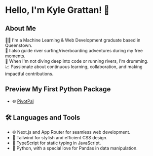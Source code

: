 # Hello, I'm Kyle Grattan! 👋

## About Me
👨‍💻 I'm a Machine Learning & Web Development graduate based in Queenstown.  
🌊 I also guide river surfing/riverboarding adventures during my free moments.  
🥁 When I'm not diving deep into code or running rivers, I'm drumming.  
📈 Passionate about continuous learning, collaboration, and making impactful contributions.

## Preview My First Python Package
- 🌐 [PivotPal](https://www.pythonpivotpal.com)

## 🛠️ Languages and Tools
- 🌐 Next.js and App Router for seamless web development.
- 🎨 Tailwind for stylish and efficient CSS design.
- 📜 TypeScript for static typing in JavaScript.
- 🐍 Python, with a special love for Pandas in data manipulation.
